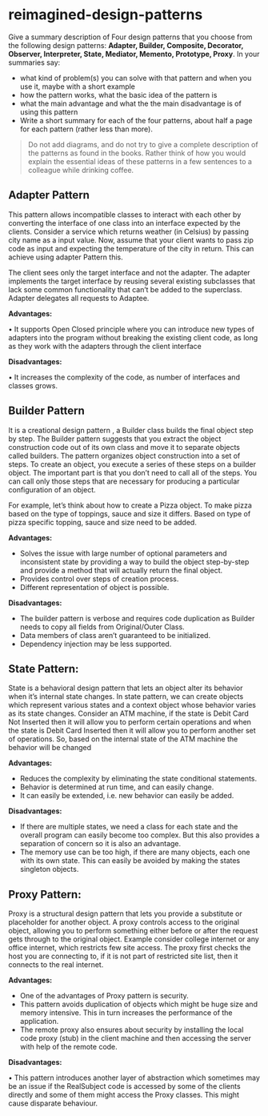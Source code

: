 # reimagined-design-patterns

Give a summary description of Four design patterns that you choose from the following design patterns: **Adapter,  Builder, Composite, Decorator, Observer, Interpreter, State, Mediator, Memento, Prototype, Proxy**. In your summaries say:

- what kind of problem(s) you can solve with that pattern and when you use it, maybe with a short example
- how the pattern works, what the basic idea of the pattern is
- what the main advantage and what the the main disadvantage is of using this pattern
- Write a short summary for each of the four patterns, about half a page for each pattern (rather less than more). 

> Do not add diagrams, and do not try to give a complete description of the patterns as found in the books. Rather think of how you would explain the essential ideas of these patterns in a few sentences to a colleague while drinking coffee.

## Adapter Pattern
This pattern allows incompatible classes to interact with each other by converting the interface of one class into an interface expected by the clients.
Consider a service which returns weather (in Celsius) by passing city name as a input value. Now, assume that your client wants to pass zip code as input and expecting the temperature of the city in return. This can achieve using adapter Pattern this.

The client sees only the target interface and not the adapter. The adapter implements the target interface by reusing several existing subclasses that lack some common functionality that can’t be added to the superclass. Adapter delegates all requests to Adaptee.

**Advantages:**

•	It supports Open Closed principle where you can introduce new types of adapters into the program without breaking the existing client code, as long as they work with the adapters through the client interface

**Disadvantages:**

•	It increases the complexity of the code, as number of interfaces and classes grows.

## Builder Pattern
 It is a creational design pattern , a Builder class builds the final object step by step. The Builder pattern suggests that you extract the object construction code out of its own class and move it to separate objects called builders. The pattern organizes object construction into a set of steps. To create an object, you execute a series of these steps on a builder object. The important part is that you don’t need to call all of the steps. You can call only those steps that are necessary for producing a particular configuration of an object.
 
 For example, let’s think about how to create a Pizza object. To make pizza based on the type of toppings, sauce and size it differs. Based on type of pizza specific topping, sauce and size need to be added.
 
 **Advantages:**
 
 - Solves the issue with large number of optional parameters and inconsistent state by providing a way to build the object step-by-step and provide a method that will actually return the final object.
 - Provides control over steps of creation process.
 - Different representation of object is possible.

**Disadvantages:**

- The builder pattern is verbose and requires code duplication as Builder needs to copy all fields from Original/Outer Class.
- Data members of class aren’t guaranteed to be initialized.
- Dependency injection may be less supported.

## State Pattern: 
State is a behavioral design pattern that lets an object alter its behavior when it’s internal state changes. In state pattern, we can create objects which represent various states and a context object whose behavior varies as its state changes.
Consider an ATM machine, if the state is Debit Card Not Inserted then it will allow you to perform certain operations and when the state is Debit Card Inserted then it will allow you to perform another set of operations. So, based on the internal state of the ATM machine the behavior will be changed

**Advantages:**
- Reduces the complexity by eliminating the state conditional statements.
- Behavior is determined at run time, and can easily change.
- It can easily be extended, i.e. new behavior can easily be added.

**Disadvantages:**

- If there are multiple states, we need a class for each state and the overall program can easily become too complex. But this also provides a separation of concern so it is also an advantage.
- The memory use can be too high, if there are many objects, each one with its own state. This can easily be avoided by making the states singleton objects.

## Proxy Pattern:
Proxy is a structural design pattern that lets you provide a substitute or placeholder for another object. A proxy controls access to the original object, allowing you to perform something either before or after the request gets through to the original object.
Example consider college internet or any office internet, which restricts few site access. The proxy first checks the host you are connecting to, if it is not part of restricted site list, then it connects to the real internet.

**Advantages:**
- One of the advantages of Proxy pattern is security.
- This pattern avoids duplication of objects which might be huge size and memory intensive. This in turn increases the performance of the application.
- The remote proxy also ensures about security by installing the local code proxy (stub) in the client machine and then accessing the server with help of the remote code.

**Disadvantages:**

•	This pattern introduces another layer of abstraction which sometimes may be an issue if the RealSubject code is accessed by some of the clients directly and some of them might access the Proxy classes. This might cause disparate behaviour.
